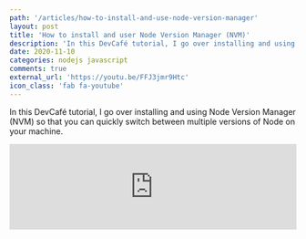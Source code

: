 ```yaml
---
path: '/articles/how-to-install-and-use-node-version-manager'
layout: post
title: 'How to install and user Node Version Manager (NVM)'
description: 'In this DevCafé tutorial, I go over installing and using Node Version Manager (NVM) so that you can quickly switch between multiple versions of Node on your machine.'
date: 2020-11-10
categories: nodejs javascript
comments: true
external_url: 'https://youtu.be/FFJ3jmr9Htc'
icon_class: 'fab fa-youtube'
---
```


In this DevCafé tutorial, I go over installing and using Node Version Manager (NVM) so that you can quickly switch between multiple versions of Node on your machine.

<div class="youtube-container">
  <iframe width="100%" height="" src="https://www.youtube.com/embed/ohBFbA0O6hs" frameborder="0" allow="accelerometer; clipboard-write; encrypted-media; gyroscope; picture-in-picture" allowfullscreen></iframe>
</div>
